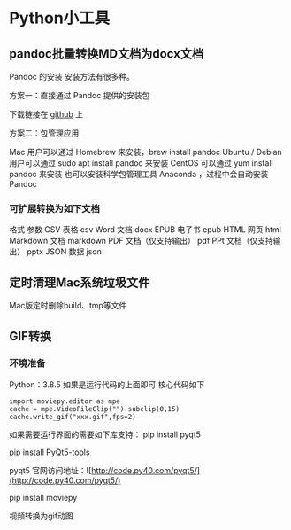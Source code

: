 # Python小工具
## pandoc批量转换MD文档为docx文档
Pandoc 的安装
安装方法有很多种。

方案一：直接通过 Pandoc 提供的安装包

下载链接在 [github](https://github.com/jgm/pandoc/releases) 上

方案二：包管理应用

Mac 用户可以通过 Homebrew 来安装，brew install pandoc
Ubuntu / Debian 用户可以通过 sudo apt install pandoc 来安装
CentOS 可以通过 yum install pandoc 来安装
也可以安装科学包管理工具 Anaconda ，过程中会自动安装 Pandoc

### 可扩展转换为如下文档
格式	                参数
CSV 表格	            csv
Word 文档	            docx
EPUB 电子书	            epub
HTML 网页	            html
Markdown 文档	        markdown
PDF 文档（仅支持输出）	  pdf
PPt 文档（仅支持输出）	  pptx
JSON 数据	            json

## 定时清理Mac系统垃圾文件
Mac版定时删除build、tmp等文件

## GIF转换
### 环境准备
Python：3.8.5
如果是运行代码的上面即可
核心代码如下
```
import moviepy.editor as mpe
cache = mpe.VideoFileClip("").subclip(0,15)
cache.write_gif("xxx.gif",fps=2)
```

如果需要运行界面的需要如下库支持：
pip install pyqt5

pip install PyQt5-tools

pyqt5 官网访问地址：![http://code.py40.com/pyqt5/](http://code.py40.com/pyqt5/)

pip install moviepy

视频转换为gif动图


